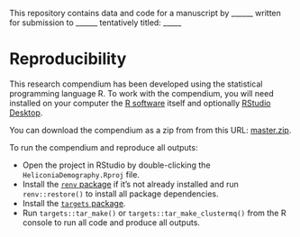 
<!-- README.md is generated from README.Rmd. Please edit that file -->
<!-- badges: start -->
<!-- badges: end -->

This repository contains data and code for a manuscript by \_\_\_\_\_\_
written for submission to \_\_\_\_\_\_ tentatively titled: \_\_\_\_\_

# Reproducibility

This research compendium has been developed using the statistical
programming language R. To work with the compendium, you will need
installed on your computer the [R
software](https://cloud.r-project.org/) itself and optionally [RStudio
Desktop](https://rstudio.com/products/rstudio/download/).

You can download the compendium as a zip from from this URL:
[master.zip](/archive/master.zip).

To run the compendium and reproduce all outputs:

-   Open the project in RStudio by double-clicking the
    `HeliconiaDemography.Rproj` file.
-   Install the [`renv`
    package](https://rstudio.github.io/renv/articles/renv.html) if it’s
    not already installed and run `renv::restore()` to install all
    package dependencies.
-   Install the [`targets` package](https://docs.ropensci.org/targets/).
-   Run `targets::tar_make()` or `targets::tar_make_clustermq()` from
    the R console to run all code and produce all outputs.
